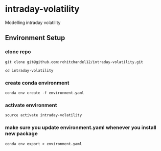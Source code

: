 # intraday-volatility
Modelling intraday volatility

## Environment Setup

### clone repo 

```
git clone git@github.com:rohitchandel12/intraday-volatility.git

cd intraday-volatility
```

### create conda environment

```
conda env create -f environment.yaml
```

### activate environment
```
source activate intraday-volatility
```

### make sure you update environment.yaml whenever you install new package
```
conda env export > environment.yaml
```


